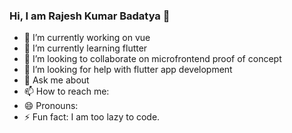 ### Hi, I am Rajesh Kumar Badatya 👋




- 🔭 I’m currently working on vue
- 🌱 I’m currently learning flutter
- 👯 I’m looking to collaborate on microfrontend proof of concept
- 🤔 I’m looking for help with flutter app development
- 💬 Ask me about 
- 📫 How to reach me: 
- 😄 Pronouns: 
- ⚡ Fun fact: I am too lazy to code.

